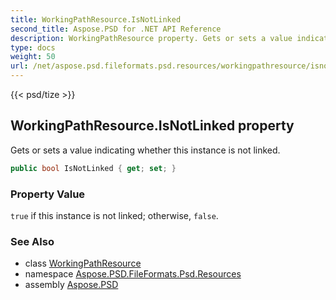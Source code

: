 ```yaml
---
title: WorkingPathResource.IsNotLinked
second_title: Aspose.PSD for .NET API Reference
description: WorkingPathResource property. Gets or sets a value indicating whether this instance is not linked
type: docs
weight: 50
url: /net/aspose.psd.fileformats.psd.resources/workingpathresource/isnotlinked/
---
```

{{< psd/tize >}}
## WorkingPathResource.IsNotLinked property

Gets or sets a value indicating whether this instance is not linked.

```csharp
public bool IsNotLinked { get; set; }
```

### Property Value

`true` if this instance is not linked; otherwise, `false`.

### See Also

* class [WorkingPathResource](../)
* namespace [Aspose.PSD.FileFormats.Psd.Resources](../../workingpathresource/)
* assembly [Aspose.PSD](../../../)


